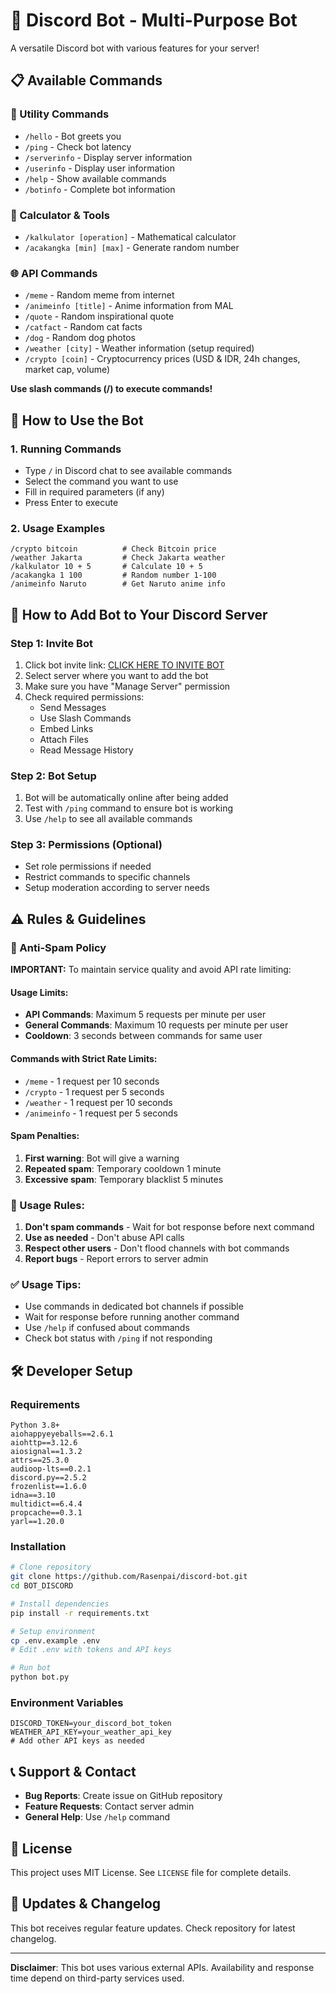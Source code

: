# 🤖 Discord Bot - Multi-Purpose Bot

A versatile Discord bot with various features for your server!

## 📋 Available Commands

### 🔧 Utility Commands
- `/hello` - Bot greets you
- `/ping` - Check bot latency
- `/serverinfo` - Display server information
- `/userinfo` - Display user information
- `/help` - Show available commands
- `/botinfo` - Complete bot information

### 🧮 Calculator & Tools
- `/kalkulator [operation]` - Mathematical calculator
- `/acakangka [min] [max]` - Generate random number

### 🌐 API Commands
- `/meme` - Random meme from internet
- `/animeinfo [title]` - Anime information from MAL
- `/quote` - Random inspirational quote
- `/catfact` - Random cat facts
- `/dog` - Random dog photos
- `/weather [city]` - Weather information (setup required)
- `/crypto [coin]` - Cryptocurrency prices (USD & IDR, 24h changes, market cap, volume)

**Use slash commands (/) to execute commands!**

## 🚀 How to Use the Bot

### 1. Running Commands
- Type `/` in Discord chat to see available commands
- Select the command you want to use
- Fill in required parameters (if any)
- Press Enter to execute

### 2. Usage Examples
```
/crypto bitcoin          # Check Bitcoin price
/weather Jakarta         # Check Jakarta weather
/kalkulator 10 + 5       # Calculate 10 + 5
/acakangka 1 100         # Random number 1-100
/animeinfo Naruto        # Get Naruto anime info
```

## 🔗 How to Add Bot to Your Discord Server

### Step 1: Invite Bot
1. Click bot invite link: [CLICK HERE TO INVITE BOT](https://discord.com/oauth2/authorize?client_id=1378267124669349949&permissions=414531832832&integration_type=0&scope=bot+applications.commands)
2. Select server where you want to add the bot
3. Make sure you have "Manage Server" permission
4. Check required permissions:
   - Send Messages
   - Use Slash Commands
   - Embed Links
   - Attach Files
   - Read Message History

### Step 2: Bot Setup
1. Bot will be automatically online after being added
2. Test with `/ping` command to ensure bot is working
3. Use `/help` to see all available commands

### Step 3: Permissions (Optional)
- Set role permissions if needed
- Restrict commands to specific channels
- Setup moderation according to server needs

## ⚠️ Rules & Guidelines

### 🚫 Anti-Spam Policy
**IMPORTANT:** To maintain service quality and avoid API rate limiting:

#### Usage Limits:
- **API Commands**: Maximum 5 requests per minute per user
- **General Commands**: Maximum 10 requests per minute per user
- **Cooldown**: 3 seconds between commands for same user

#### Commands with Strict Rate Limits:
- `/meme` - 1 request per 10 seconds
- `/crypto` - 1 request per 5 seconds
- `/weather` - 1 request per 10 seconds
- `/animeinfo` - 1 request per 5 seconds

#### Spam Penalties:
1. **First warning**: Bot will give a warning
2. **Repeated spam**: Temporary cooldown 1 minute
3. **Excessive spam**: Temporary blacklist 5 minutes

### 📝 Usage Rules:
1. **Don't spam commands** - Wait for bot response before next command
2. **Use as needed** - Don't abuse API calls
3. **Respect other users** - Don't flood channels with bot commands
4. **Report bugs** - Report errors to server admin

### ✅ Usage Tips:
- Use commands in dedicated bot channels if possible
- Wait for response before running another command
- Use `/help` if confused about commands
- Check bot status with `/ping` if not responding

## 🛠️ Developer Setup

### Requirements
```
Python 3.8+
aiohappyeyeballs==2.6.1
aiohttp==3.12.6
aiosignal==1.3.2
attrs==25.3.0
audioop-lts==0.2.1
discord.py==2.5.2
frozenlist==1.6.0
idna==3.10
multidict==6.4.4
propcache==0.3.1
yarl==1.20.0
```

### Installation
```bash
# Clone repository
git clone https://github.com/Rasenpai/discord-bot.git
cd BOT_DISCORD

# Install dependencies
pip install -r requirements.txt

# Setup environment
cp .env.example .env
# Edit .env with tokens and API keys

# Run bot
python bot.py
```

### Environment Variables
```env
DISCORD_TOKEN=your_discord_bot_token
WEATHER_API_KEY=your_weather_api_key
# Add other API keys as needed
```

## 📞 Support & Contact

- **Bug Reports**: Create issue on GitHub repository
- **Feature Requests**: Contact server admin
- **General Help**: Use `/help` command

## 📄 License

This project uses MIT License. See `LICENSE` file for complete details.

## 🔄 Updates & Changelog

This bot receives regular feature updates. Check repository for latest changelog.

---

**Disclaimer**: This bot uses various external APIs. Availability and response time depend on third-party services used.
